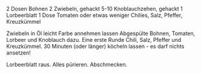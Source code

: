 2 Dosen Bohnen
2 Zwiebeln, gehackt
5-10 Knoblauchzehen, gehackt
1 Lorbeerblatt
1 Dose Tomaten oder etwas weniger
Chilies, Salz, Pfeffer, Kreuzkümmel

Zwiebeln in Öl leicht Farbe annehmen lassen
Abgespülte Bohnen, Tomaten, Lorbeer und Knoblauch dazu.
Eine erste Runde Chili, Salz, Pfeffer und Kreuzkümmel.
30 Minuten (oder länger) köcheln lassen - es darf nichts ansetzen!

Lorbeerblatt raus.
Alles pürieren.
Abschmecken.
